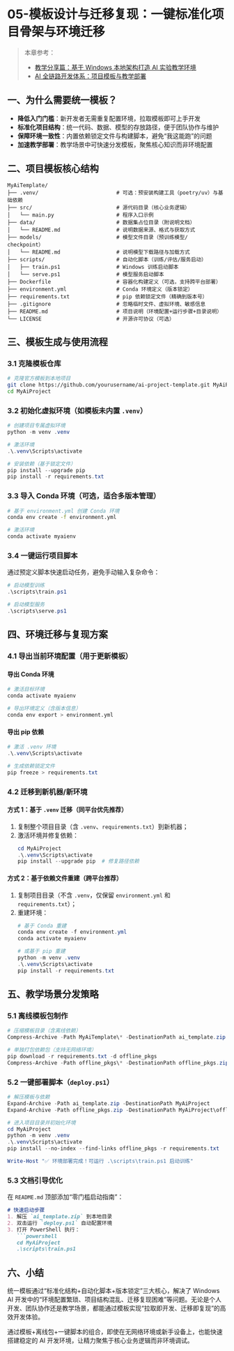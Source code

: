 # 05-模板设计与迁移复现：一键标准化项目骨架与环境迁移  

> 本章参考：  
> - [教学分享篇：基于 Windows 本地架构打造 AI 实验教学环境](https://aicity.blog.csdn.net/article/details/148874083)  
> - [AI 全链路开发体系：项目模板与教学部署](https://aicity.blog.csdn.net/article/details/149284845)  


## 一、为什么需要统一模板？  

- **降低入门门槛**：新开发者无需重复配置环境，拉取模板即可上手开发  
- **标准化项目结构**：统一代码、数据、模型的存放路径，便于团队协作与维护  
- **保障环境一致性**：内置依赖锁定文件与构建脚本，避免“我这能跑”的问题  
- **加速教学部署**：教学场景中可快速分发模板，聚焦核心知识而非环境配置  


## 二、项目模板核心结构  

```tree
MyAiTemplate/
├── .venv/                         # 可选：预安装构建工具（poetry/uv）与基础依赖  
├── src/                           # 源代码目录（核心业务逻辑）  
│   └── main.py                    # 程序入口示例  
├── data/                          # 数据集占位目录（附说明文档）  
│   └── README.md                  # 说明数据来源、格式与获取方式  
├── models/                        # 模型文件目录（预训练模型/ checkpoint）  
│   └── README.md                  # 说明模型下载路径与加载方式  
├── scripts/                       # 自动化脚本（训练/评估/服务启动）  
│   ├── train.ps1                  # Windows 训练启动脚本  
│   └── serve.ps1                  # 模型服务启动脚本  
├── Dockerfile                     # 容器化构建定义（可选，支持跨平台部署）  
├── environment.yml                # Conda 环境定义（版本锁定）  
├── requirements.txt               # pip 依赖锁定文件（精确到版本号）  
├── .gitignore                     # 忽略临时文件、虚拟环境、敏感信息  
├── README.md                      # 项目说明（环境配置+运行步骤+目录说明）  
└── LICENSE                        # 开源许可协议（可选）  
```  


## 三、模板生成与使用流程  

### 3.1 克隆模板仓库  
```bash
# 克隆官方模板到本地项目  
git clone https://github.com/yourusername/ai-project-template.git MyAiProject  
cd MyAiProject  
```  


### 3.2 初始化虚拟环境（如模板未内置 `.venv`）  
```powershell
# 创建项目专属虚拟环境  
python -m venv .venv  

# 激活环境  
.\.venv\Scripts\activate  

# 安装依赖（基于锁定文件）  
pip install --upgrade pip  
pip install -r requirements.txt  
```  


### 3.3 导入 Conda 环境（可选，适合多版本管理）  
```bash
# 基于 environment.yml 创建 Conda 环境  
conda env create -f environment.yml  

# 激活环境  
conda activate myaienv  
```  


### 3.4 一键运行项目脚本  
通过预定义脚本快速启动任务，避免手动输入复杂命令：  
```powershell
# 启动模型训练  
.\scripts\train.ps1  

# 启动模型服务  
.\scripts\serve.ps1  
```  


## 四、环境迁移与复现方案  

### 4.1 导出当前环境配置（用于更新模板）  
#### 导出 Conda 环境  
```bash
# 激活目标环境  
conda activate myaienv  

# 导出环境定义（含版本信息）  
conda env export > environment.yml  
```  

#### 导出 pip 依赖  
```powershell
# 激活 .venv 环境  
.\.venv\Scripts\activate  

# 生成依赖锁定文件  
pip freeze > requirements.txt  
```  


### 4.2 迁移到新机器/新环境  
#### 方式 1：基于 `.venv` 迁移（同平台优先推荐）  
1. 复制整个项目目录（含 `.venv`、`requirements.txt`）到新机器；  
2. 激活环境并修复依赖：  
   ```powershell
   cd MyAiProject  
   .\.venv\Scripts\activate  
   pip install --upgrade pip  # 修复路径依赖  
   ```  

#### 方式 2：基于依赖文件重建（跨平台推荐）  
1. 复制项目目录（不含 `.venv`，仅保留 `environment.yml` 和 `requirements.txt`）；  
2. 重建环境：  
   ```powershell
   # 基于 Conda 重建  
   conda env create -f environment.yml  
   conda activate myaienv  

   # 或基于 pip 重建  
   python -m venv .venv  
   .\.venv\Scripts\activate  
   pip install -r requirements.txt  
   ```  


## 五、教学场景分发策略  

### 5.1 离线模板包制作  
```powershell
# 压缩模板目录（含离线依赖）  
Compress-Archive -Path MyAiTemplate\* -DestinationPath ai_template.zip  

# 单独打包依赖包（支持无网络环境）  
pip download -r requirements.txt -d offline_pkgs  
Compress-Archive -Path offline_pkgs\* -DestinationPath offline_pkgs.zip  
```  


### 5.2 一键部署脚本（`deploy.ps1`）  
```powershell
# 解压模板与依赖  
Expand-Archive -Path ai_template.zip -DestinationPath MyAiProject  
Expand-Archive -Path offline_pkgs.zip -DestinationPath MyAiProject\offline_pkgs  

# 进入项目目录并初始化环境  
cd MyAiProject  
python -m venv .venv  
.\.venv\Scripts\activate  
pip install --no-index --find-links offline_pkgs -r requirements.txt  

Write-Host "✅ 环境部署完成！可运行 .\scripts\train.ps1 启动训练"  
```  


### 5.3 文档引导优化  
在 `README.md` 顶部添加“零门槛启动指南”：  
```markdown
# 快速启动步骤  
1. 解压 `ai_template.zip` 到本地目录  
2. 双击运行 `deploy.ps1` 自动配置环境  
3. 打开 PowerShell 执行：  
   ```powershell  
   cd MyAiProject  
   .\scripts\train.ps1  
   ```  



## 六、小结  

统一模板通过“标准化结构+自动化脚本+版本锁定”三大核心，解决了 Windows AI 开发中的“环境配置繁琐、项目结构混乱、迁移复现困难”等问题。无论是个人开发、团队协作还是教学场景，都能通过模板实现“拉取即开发、迁移即复现”的高效开发体验。  

通过模板+离线包+一键脚本的组合，即使在无网络环境或新手设备上，也能快速搭建稳定的 AI 开发环境，让精力聚焦于核心业务逻辑而非环境调试。
